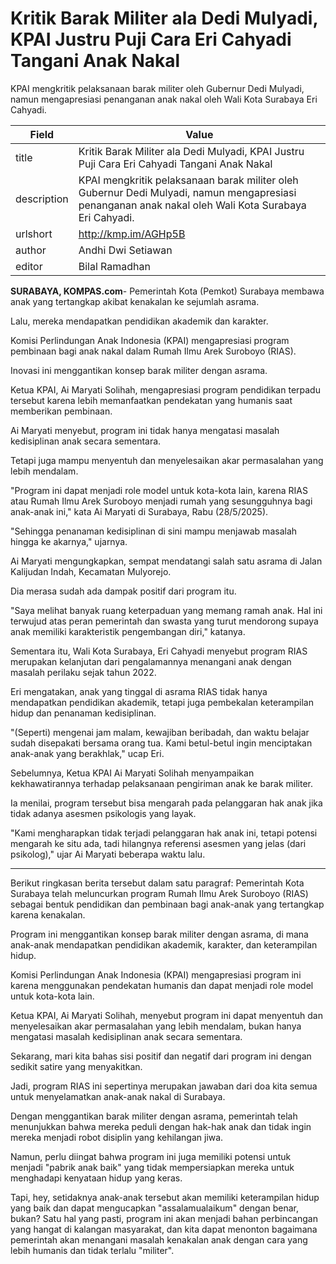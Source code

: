 # Kritik Barak Militer ala Dedi Mulyadi, KPAI Justru Puji Cara Eri Cahyadi Tangani Anak Nakal

KPAI mengkritik pelaksanaan barak militer oleh Gubernur Dedi Mulyadi, namun mengapresiasi penanganan anak nakal oleh Wali Kota Surabaya Eri Cahyadi.

| Field       | Value                                                       |
|-------------|-------------------------------------------------------------|
| title       | Kritik Barak Militer ala Dedi Mulyadi, KPAI Justru Puji Cara Eri Cahyadi Tangani Anak Nakal |
| description | KPAI mengkritik pelaksanaan barak militer oleh Gubernur Dedi Mulyadi, namun mengapresiasi penanganan anak nakal oleh Wali Kota Surabaya Eri Cahyadi. |
| urlshort    | http://kmp.im/AGHp5B |
| author      | Andhi Dwi Setiawan |
| editor      | Bilal Ramadhan |

**SURABAYA, KOMPAS.com**- Pemerintah Kota (Pemkot) Surabaya membawa anak yang tertangkap akibat kenakalan ke sejumlah asrama.

Lalu, mereka mendapatkan pendidikan akademik dan karakter.

Komisi Perlindungan Anak Indonesia (KPAI) mengapresiasi program pembinaan bagi anak nakal dalam Rumah Ilmu Arek Suroboyo (RIAS).

Inovasi ini menggantikan konsep barak militer dengan asrama.

Ketua KPAI, Ai Maryati Solihah, mengapresiasi program pendidikan terpadu tersebut karena lebih memanfaatkan pendekatan yang humanis saat memberikan pembinaan.

Ai Maryati menyebut, program ini tidak hanya mengatasi masalah kedisiplinan anak secara sementara.

Tetapi juga mampu menyentuh dan menyelesaikan akar permasalahan yang lebih mendalam.

"Program ini dapat menjadi role model untuk kota-kota lain, karena RIAS atau Rumah Ilmu Arek Suroboyo menjadi rumah yang sesungguhnya bagi anak-anak ini,\" kata Ai Maryati di Surabaya, Rabu (28/5/2025).

\"Sehingga penanaman kedisiplinan di sini mampu menjawab masalah hingga ke akarnya," ujarnya.

Ai Maryati mengungkapkan, sempat mendatangi salah satu asrama di Jalan Kalijudan Indah, Kecamatan Mulyorejo.

Dia merasa sudah ada dampak positif dari program itu.

"Saya melihat banyak ruang keterpaduan yang memang ramah anak. Hal ini terwujud atas peran pemerintah dan swasta yang turut mendorong supaya anak memiliki karakteristik pengembangan diri,\" katanya.

Sementara itu, Wali Kota Surabaya, Eri Cahyadi menyebut program RIAS merupakan kelanjutan dari pengalamannya menangani anak dengan masalah perilaku sejak tahun 2022.

Eri mengatakan, anak yang tinggal di asrama RIAS tidak hanya mendapatkan pendidikan akademik, tetapi juga pembekalan keterampilan hidup dan penanaman kedisiplinan.

"(Seperti) mengenai jam malam, kewajiban beribadah, dan waktu belajar sudah disepakati bersama orang tua. Kami betul-betul ingin menciptakan anak-anak yang berakhlak,\" ucap Eri.

Sebelumnya, Ketua KPAI Ai Maryati Solihah menyampaikan kekhawatirannya terhadap pelaksanaan pengiriman anak ke barak militer.

Ia menilai, program tersebut bisa mengarah pada pelanggaran hak anak jika tidak adanya asesmen psikologis yang layak.

\"Kami mengharapkan tidak terjadi pelanggaran hak anak ini, tetapi potensi mengarah ke situ ada, tadi hilangnya referensi asesmen yang jelas (dari psikolog),\" ujar Ai Maryati beberapa waktu lalu.

---
Berikut ringkasan berita tersebut dalam satu paragraf: Pemerintah Kota Surabaya telah meluncurkan program Rumah Ilmu Arek Suroboyo (RIAS) sebagai bentuk pendidikan dan pembinaan bagi anak-anak yang tertangkap karena kenakalan.

 Program ini menggantikan konsep barak militer dengan asrama, di mana anak-anak mendapatkan pendidikan akademik, karakter, dan keterampilan hidup.

 Komisi Perlindungan Anak Indonesia (KPAI) mengapresiasi program ini karena menggunakan pendekatan humanis dan dapat menjadi role model untuk kota-kota lain.

 Ketua KPAI, Ai Maryati Solihah, menyebut program ini dapat menyentuh dan menyelesaikan akar permasalahan yang lebih mendalam, bukan hanya mengatasi masalah kedisiplinan anak secara sementara.



Sekarang, mari kita bahas sisi positif dan negatif dari program ini dengan sedikit satire yang menyakitkan.

 Jadi, program RIAS ini sepertinya merupakan jawaban dari doa kita semua untuk menyelamatkan anak-anak nakal di Surabaya.

 Dengan menggantikan barak militer dengan asrama, pemerintah telah menunjukkan bahwa mereka peduli dengan hak-hak anak dan tidak ingin mereka menjadi robot disiplin yang kehilangan jiwa.

 Namun, perlu diingat bahwa program ini juga memiliki potensi untuk menjadi "pabrik anak baik" yang tidak mempersiapkan mereka untuk menghadapi kenyataan hidup yang keras.

 Tapi, hey, setidaknya anak-anak tersebut akan memiliki keterampilan hidup yang baik dan dapat mengucapkan "assalamualaikum" dengan benar, bukan? Satu hal yang pasti, program ini akan menjadi bahan perbincangan yang hangat di kalangan masyarakat, dan kita dapat menonton bagaimana pemerintah akan menangani masalah kenakalan anak dengan cara yang lebih humanis dan tidak terlalu "militer".

